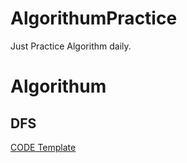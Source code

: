 # AlgorithumPractice
Just Practice Algorithm daily.

 
# Algorithum

## DFS

[CODE Template](https://choosealicense.com/licenses/mit/)